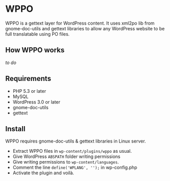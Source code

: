 WPPO
====

WPPO is a gettext layer for WordPress content. It uses xml2po lib from gnome-doc-utils and gettext libraries to allow any WordPress website to be full translatable using PO files.

How WPPO works
--------------

_to do_


Requirements
------------

- PHP 5.3 or later
- MySQL
- WordPress 3.0 or later
- gnome-doc-utils
- gettext

Install
-------

WPPO requires gnome-doc-utils & gettext libraries in Linux server.

- Extract WPPO files in `wp-content/plugins/wppo` as usual.
- Give WordPress `ABSPATH` folder writing permissions
- Give writing permissions to `wp-content/languages`.
- Comment the line `define('WPLANG', '');` in wp-config.php
- Activate the plugin and voilà.
